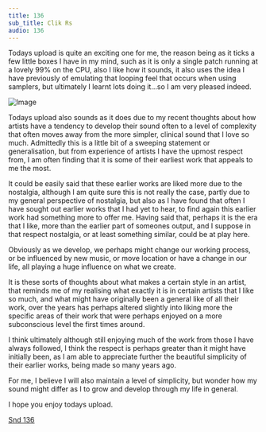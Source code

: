 ```yaml
---
title: 136
sub_title: Clik Rs
audio: 136
---
```


Todays upload is quite an exciting one for me, the reason being as it ticks a few little boxes I have in my mind, such as it is only a single patch running at a lovely 99% on the CPU, also I like how it sounds, it also uses the idea I have previously of emulating that looping feel that occurs when using samplers, but ultimately I learnt lots doing it…so I am very pleased indeed.

![Image](/assets/img/Snd-136.jpg)

Todays upload also sounds as it does due to my recent thoughts about how artists have a tendency to develop their sound often to a level of complexity that often moves away from the more simpler, clinical sound that I love so much. Admittedly this is a little bit of a sweeping statement or generalisation, but from experience of artists I have the upmost respect from, I am often finding that it is some of their earliest work that appeals to me the most.

It could be easily said that these earlier works are liked more due to the nostalgia, although I am quite sure this is not really the case, partly due to my general perspective of nostalgia, but also as I have found that often I have sought out earlier works that I had yet to hear, to find again this earlier work had something more to offer me. Having said that, perhaps it is the era that I like, more than the earlier part of someones output, and I suppose in that respect nostalgia, or at least something similar, could be at play here.

Obviously as we develop, we perhaps might change our working process, or be influenced by new music, or move location or have a change in our life, all playing a huge influence on what we create. 

It is these sorts of thoughts about what makes a certain style in an artist, that reminds me of my realising what exactly it is in certain artists that I like so much, and what might have originally been a general like of all their work, over the years has perhaps altered slightly into liking more the specific areas of their work that were perhaps enjoyed on a more subconscious level the first times around.

I think ultimately although still enjoying much of the work from those I have always followed, I think the respect is perhaps greater than it might have initially been, as I am able to appreciate further the beautiful simplicity of their earlier works, being made so many years ago.

For me, I believe I will also maintain a level of simplicity, but wonder how my sound might differ as I to grow and develop through my life in general.

I hope you enjoy todays upload.

<a href="http://www.mono-log.org/audio/Snd 136.mp3"  target="_blank">Snd 136</a>